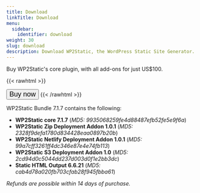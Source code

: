 ```yaml
---
title: Download
linkTitle: Download
menu:
  sidebar:
    identifier: download
weight: 30
slug: download
description: Download WP2Static, the WordPress Static Site Generator.
---
```


Buy WP2Static's core plugin, with all add-ons for just US$100.

{{< rawhtml >}}
<link rel="preconnect" href="https://app.snipcart.com">
<link rel="preconnect" href="https://cdn.snipcart.com">

<link rel="stylesheet" href="https://cdn.snipcart.com/themes/v3.0.31/default/snipcart.css" />

<script async src="https://cdn.snipcart.com/themes/v3.0.31/default/snipcart.js"></script>
<div hidden id="snipcart" data-api-key="NjgzNGE2M2UtNGFhYS00ODIxLThkNjktMzI4MWY2NTA1YWVlNjM2NzgwMjE4MzE1NDQ0MDY3"></div>

<button class="snipcart-add-item" style="font-size:18px;"
  data-item-id="wp2static-bundle-7-1-6"
  data-item-file-guid="764084b5-a64d-4ac8-8f50-d7a08f586354"
  data-item-price="100.00"
  data-item-url="/download"
  data-item-description="WP2Static core plugin and latest add-ons"
  data-item-name="WP2Static Bundle 7.1.7">
  Buy now
</button>
{{< /rawhtml >}}

WP2Static Bundle 7.1.7 contains the following:

 - **WP2Static core 7.1.7** (*MD5: 9935068259fe4d88487efb52fe5e9f6a*)
 - **WP2Static Zip Deployment Addon 1.0.1** (*MD5: 2328f9defa1780d834428eaa0897b20b*)
 - **WP2Static Netlify Deployment Addon 1.0.1** (*MD5: 99a7cff3261ff4dc346e87e4e74fb113*)
 - **WP2Static S3 Deployment Addon 1.0** (*MD5: 2cd94d0c5044dd237d003d0f1e2bb3dc*)
 - **Static HTML Output 6.6.21** (*MD5: cab4d78a020fb703cfab28f945fbba61*)

*Refunds are possible within 14 days of purchase.*
